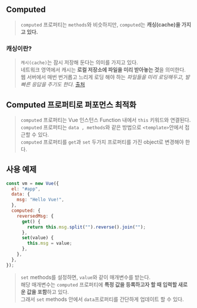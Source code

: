 ## Computed

> `computed` 프로퍼티는 `methods`와 비슷하지만, `computed`는 **캐싱(cache)을 가지고 있다.**

### 캐싱이란?

> `캐시(cache)`는 잠시 저장해 둔다는 의미를 가지고 있다.  
> 네트워크 영역에서 캐시는 **로컬 저장소에 파일을 미리 받아놓는 것**을 의미한다.  
> 웹 서버에서 매번 번거롭고 느리게 로딩 해야 하는 _파일들을 미리 로딩해두고, 발빠른 응답을 주기도 한다._ [출처](https://net-gate.tistory.com/11)

## Computed 프로퍼티로 퍼포먼스 최적화

> `computed` 프로퍼티는 Vue 인스턴스 Function 내에서 `this` 키워드와 연결된다.  
> `computed` 프로퍼티는 `data , methods`와 같은 방법으로 `<template>`안에서 접근할 수 있다.  
> `computed` 프로퍼티를 `get`과 `set` 두가지 프로퍼티를 가진 object로 변경해야 한다.

## 사용 예제

```js
const vm = new Vue({
  el: "#app",
  data: {
    msg: "Hello Vue!",
  },
  computed: {
    reversedMsg: {
      get() {
        return this.msg.split("").reverse().join("");
      },
      set(value) {
        this.msg = value;
      },
    },
  },
});
```

> `set` methods를 설정하면, `value`와 같이 매개변수를 받는다.  
> 해당 매개변수는 `computed` 프로퍼티에 **특정 값을 등록하고자 할 때 입력할 새로운 값을 포함**하고 있다.  
> 그래서 `set` methods 안에서 `data`프로퍼티를 간단하게 업데이트 할 수 있다.
